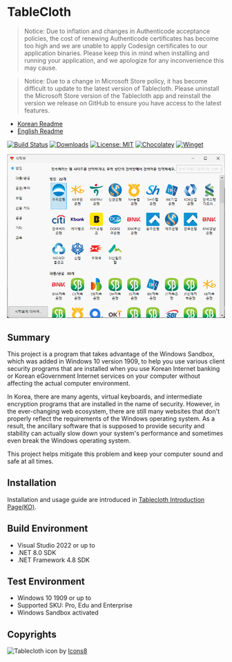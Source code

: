 # TableCloth

> Notice: Due to inflation and changes in Authenticode acceptance policies, the cost of renewing Authenticode certificates has become too high and we are unable to apply Codesign certificates to our application binaries. Please keep this in mind when installing and running your application, and we apologize for any inconvenience this may cause.

> Notice: Due to a change in Microsoft Store policy, it has become difficult to update to the latest version of Tablecloth. Please uninstall the Microsoft Store version of the Tablecloth app and reinstall the version we release on GitHub to ensure you have access to the latest features.

* [Korean Readme](README.md)
* [English Readme](README.EN.md)

[![Build Status](https://github.com/dotnetdev-kr/TableCloth/actions/workflows/build.yml/badge.svg)](https://github.com/yourtablecloth/TableCloth/actions)
[![Downloads](https://img.shields.io/github/v/release/yourtablecloth/tablecloth)](https://github.com/yourtablecloth/TableCloth/releases)
[![License: MIT](https://img.shields.io/badge/License-MIT-yellow.svg)](LICENSE.txt)
[![Chocolatey](https://img.shields.io/badge/chocolatey-install-orange)](https://community.chocolatey.org/packages/tablecloth)
[![Winget](https://img.shields.io/badge/winget-install-purple)](https://winstall.app/apps/TableClothProject.TableCloth)

![Main Screen](docs/images/TableCloth.png)

## Summary

This project is a program that takes advantage of the Windows Sandbox, which was added in Windows 10 version 1909, to help you use various client security programs that are installed when you use Korean Internet banking or Korean eGovernment Internet services on your computer without affecting the actual computer environment.

In Korea, there are many agents, virtual keyboards, and intermediate encryption programs that are installed in the name of security. However, in the ever-changing web ecosystem, there are still many websites that don't properly reflect the requirements of the Windows operating system. As a result, the ancillary software that is supposed to provide security and stability can actually slow down your system's performance and sometimes even break the Windows operating system.

This project helps mitigate this problem and keep your computer sound and safe at all times.

## Installation

Installation and usage guide are introduced in [Tablecloth Introduction Page(KO)](https://yourtablecloth.github.io).

## Build Environment

* Visual Studio 2022 or up to
* .NET 8.0 SDK
* .NET Framework 4.8 SDK

## Test Environment

* Windows 10 1909 or up to
* Supported SKU: Pro, Edu and Enterprise
* Windows Sandbox activated

## Copyrights

![Tablecloth icon](https://img.icons8.com/color/96/000000/tablecloth.png) by [Icons8](https://icons8.com)
